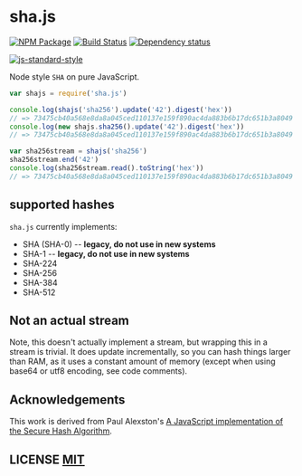# sha.js
[![NPM Package](https://img.shields.io/npm/v/sha.js.svg?style=flat-square)](https://www.npmjs.org/package/sha.js)
[![Build Status](https://img.shields.io/travis/crypto-browserify/sha.js.svg?branch=master&style=flat-square)](https://travis-ci.org/crypto-browserify/sha.js)
[![Dependency status](https://img.shields.io/david/crypto-browserify/sha.js.svg?style=flat-square)](https://david-dm.org/crypto-browserify/sha.js#info=dependencies)

[![js-standard-style](https://cdn.rawgit.com/feross/standard/master/badge.svg)](https://github.com/feross/standard)

Node style `SHA` on pure JavaScript.

```js
var shajs = require('sha.js')

console.log(shajs('sha256').update('42').digest('hex'))
// => 73475cb40a568e8da8a045ced110137e159f890ac4da883b6b17dc651b3a8049
console.log(new shajs.sha256().update('42').digest('hex'))
// => 73475cb40a568e8da8a045ced110137e159f890ac4da883b6b17dc651b3a8049

var sha256stream = shajs('sha256')
sha256stream.end('42')
console.log(sha256stream.read().toString('hex'))
// => 73475cb40a568e8da8a045ced110137e159f890ac4da883b6b17dc651b3a8049
```

## supported hashes
`sha.js` currently implements:

  - SHA (SHA-0) -- **legacy, do not use in new systems**
  - SHA-1 -- **legacy, do not use in new systems**
  - SHA-224
  - SHA-256
  - SHA-384
  - SHA-512


## Not an actual stream
Note, this doesn't actually implement a stream, but wrapping this in a stream is trivial.
It does update incrementally, so you can hash things larger than RAM, as it uses a constant amount of memory (except when using base64 or utf8 encoding, see code comments).


## Acknowledgements
This work is derived from Paul Alexston's [A JavaScript implementation of the Secure Hash Algorithm](http://pajhome.org.uk/crypt/md5/sha1.html).


## LICENSE [MIT](LICENSE)
